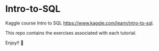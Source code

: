 # Intro-to-SQL

Kaggle course Intro to SQL https://www.kaggle.com/learn/intro-to-sql.

This repo contains the exercises associated with each tutorial.

Enjoy!! 🥳
